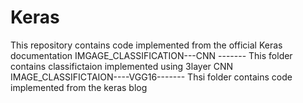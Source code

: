 # Keras
This repository contains code implemented from the official Keras documentation
IMGAGE_CLASSIFICATION---CNN ------- This folder contains classifictaion implemented using 3layer CNN
IMAGE_CLASSIFICTAION----VGG16------- Thsi folder contains code implemented from the keras blog 
